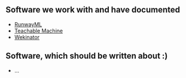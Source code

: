 ## Software we work with and have documented

- [RunwayML](software/runwayml.md ':include')
- [Teachable Machine](software/teachable-machine.md ':include')
- [Wekinator](software/wwekinator.md ':include')


## Software, which should be written about :)

- …
